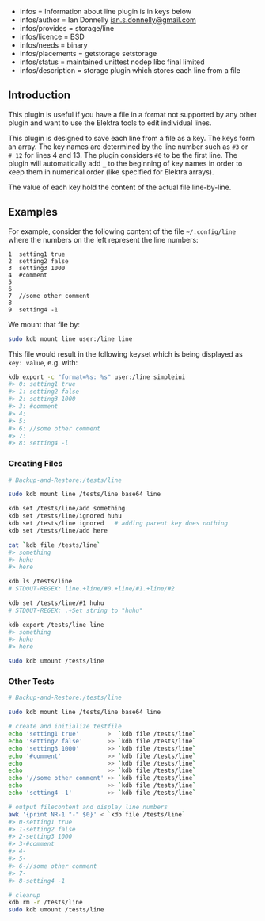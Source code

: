 - infos = Information about line plugin is in keys below
- infos/author = Ian Donnelly <ian.s.donnelly@gmail.com>
- infos/provides = storage/line
- infos/licence = BSD
- infos/needs = binary
- infos/placements = getstorage setstorage
- infos/status = maintained unittest nodep libc final limited
- infos/description = storage plugin which stores each line from a file

## Introduction

This plugin is useful if you have a file in a format not supported
by any other plugin and want to use the Elektra tools to edit
individual lines.

This plugin is designed to save each line from a file as a key.
The keys form an array. The key names are determined by the
line number such as `#3` or `#_12` for lines 4 and 13.
The plugin considers `#0` to be the first line.
The plugin will automatically add `_` to the beginning
of key names in order to keep them in numerical order (like specified
for Elektra arrays).

The value of each key hold the content of the actual file line-by-line.

## Examples

For example, consider the following content of the file `~/.config/line` where the
numbers on the left represent the line numbers:

```
1  setting1 true
2  setting2 false
3  setting3 1000
4  #comment
5
6
7  //some other comment
8
9  setting4 -1
```

We mount that file by:

```bash
sudo kdb mount line user:/line line
```

This file would result in the following keyset which is being displayed as
`key: value`, e.g. with:

```bash
kdb export -c "format=%s: %s" user:/line simpleini
#> 0: setting1 true
#> 1: setting2 false
#> 2: setting3 1000
#> 3: #comment
#> 4:
#> 5:
#> 6: //some other comment
#> 7:
#> 8: setting4 -l
```

### Creating Files

```sh
# Backup-and-Restore:/tests/line

sudo kdb mount line /tests/line base64 line

kdb set /tests/line/add something
kdb set /tests/line/ignored huhu
kdb set /tests/line ignored   # adding parent key does nothing
kdb set /tests/line/add here

cat `kdb file /tests/line`
#> something
#> huhu
#> here

kdb ls /tests/line
# STDOUT-REGEX: line.+line/#0.+line/#1.+line/#2

kdb set /tests/line/#1 huhu
# STDOUT-REGEX: .+Set string to "huhu"

kdb export /tests/line line
#> something
#> huhu
#> here

sudo kdb umount /tests/line
```

### Other Tests

```sh
# Backup-and-Restore:/tests/line

sudo kdb mount line /tests/line base64 line

# create and initialize testfile
echo 'setting1 true'        >  `kdb file /tests/line`
echo 'setting2 false'       >> `kdb file /tests/line`
echo 'setting3 1000'        >> `kdb file /tests/line`
echo '#comment'             >> `kdb file /tests/line`
echo                        >> `kdb file /tests/line`
echo                        >> `kdb file /tests/line`
echo '//some other comment' >> `kdb file /tests/line`
echo                        >> `kdb file /tests/line`
echo 'setting4 -1'          >> `kdb file /tests/line`

# output filecontent and display line numbers
awk '{print NR-1 "-" $0}' < `kdb file /tests/line`
#> 0-setting1 true
#> 1-setting2 false
#> 2-setting3 1000
#> 3-#comment
#> 4-
#> 5-
#> 6-//some other comment
#> 7-
#> 8-setting4 -1

# cleanup
kdb rm -r /tests/line
sudo kdb umount /tests/line
```
